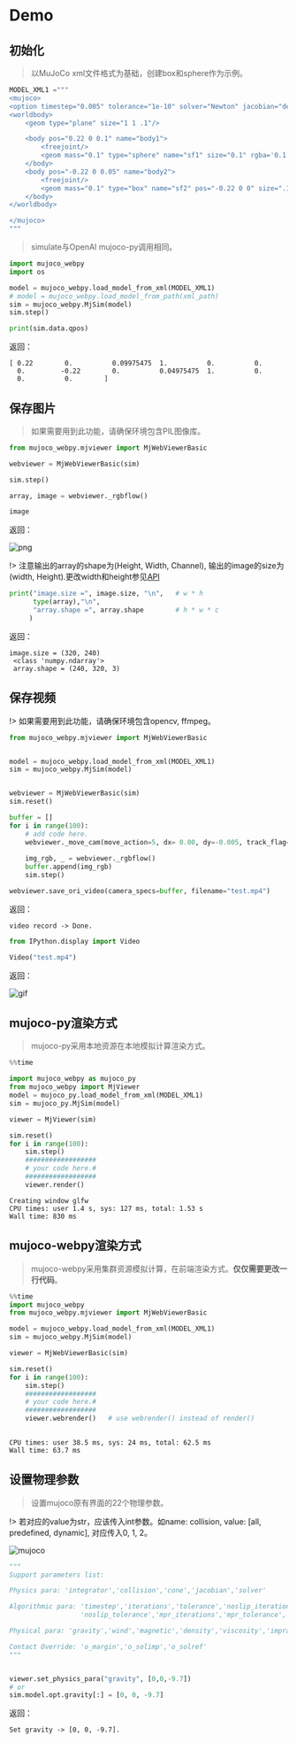 # Demo



## 初始化

> 以MuJoCo xml文件格式为基础，创建box和sphere作为示例。

```python
MODEL_XML1 ="""
<mujoco>
<option timestep="0.005" tolerance="1e-10" solver="Newton" jacobian="dense" cone="pyramidal"/>
<worldbody>
    <geom type="plane" size="1 1 .1"/>

    <body pos="0.22 0 0.1" name="body1">
        <freejoint/>
        <geom mass="0.1" type="sphere" name="sf1" size="0.1" rgba='0.1 0.8 0.8 1'/>
    </body>
    <body pos="-0.22 0 0.05" name="body2">
        <freejoint/>
        <geom mass="0.1" type="box" name="sf2" pos="-0.22 0 0" size=".1 .2 0.05" rgba='1 1 0 1' />
    </body>
</worldbody>

</mujoco>
"""
```

> simulate与OpenAI mujoco-py调用相同。

```python
import mujoco_webpy 
import os

model = mujoco_webpy.load_model_from_xml(MODEL_XML1)
# model = mujoco_webpy.load_model_from_path(xml_path)
sim = mujoco_webpy.MjSim(model)
sim.step()

print(sim.data.qpos)
```

返回：

    [ 0.22        0.          0.09975475  1.          0.          0.
      0.         -0.22        0.          0.04975475  1.          0.
      0.          0.        ]


## 保存图片

> 如果需要用到此功能，请确保环境包含PIL图像库。

```python
from mujoco_webpy.mjviewer import MjWebViewerBasic

webviewer = MjWebViewerBasic(sim)

sim.step()

array, image = webviewer._rgbflow()

image
```
返回：



![png](images/output_5_0.png)


!> 注意输出的array的shape为(Height, Width, Channel), 输出的image的size为(width, Height).更改width和height参见[API](document/api/api_01.md)

```python
print("image.size =", image.size, "\n",   # w * h
      type(array),"\n", 
      "array.shape =", array.shape        # h * w * c
     )
```
返回：

    image.size = (320, 240) 
     <class 'numpy.ndarray'> 
     array.shape = (240, 320, 3)


## 保存视频

!> 如果需要用到此功能，请确保环境包含opencv, ffmpeg。

```python
from mujoco_webpy.mjviewer import MjWebViewerBasic


model = mujoco_webpy.load_model_from_xml(MODEL_XML1)
sim = mujoco_webpy.MjSim(model)


webviewer = MjWebViewerBasic(sim)
sim.reset()

buffer = []
for i in range(100):
    # add code here.
    webviewer._move_cam(move_action=5, dx= 0.00, dy=-0.005, track_flag=1, track_id=2)
    
    img_rgb, _ = webviewer._rgbflow()
    buffer.append(img_rgb)
    sim.step()

webviewer.save_ori_video(camera_specs=buffer, filename="test.mp4")
```
返回：

    video record -> Done.



```python
from IPython.display import Video

Video("test.mp4")
```
返回：

<!-- <video width="320" height="240" controls="controls"> 
  <source src="images/openaitest.mp4" type="video/mp4" >
</video>
 -->


![gif](images/move1.gif "segment")

## mujoco-py渲染方式

> mujoco-py采用本地资源在本地模拟计算渲染方式。

```python
%%time

import mujoco_webpy as mujoco_py
from mujoco_webpy import MjViewer
model = mujoco_py.load_model_from_xml(MODEL_XML1)
sim = mujoco_py.MjSim(model)

viewer = MjViewer(sim)

sim.reset()
for i in range(100):
    sim.step()    
    ##################
    # your code here.#
    ##################
    viewer.render()
```

    Creating window glfw
    CPU times: user 1.4 s, sys: 127 ms, total: 1.53 s
    Wall time: 830 ms


## mujoco-webpy渲染方式

> mujoco-webpy采用集群资源模拟计算，在前端渲染方式。**仅仅需要更改一行代码**。

```python
%%time
import mujoco_webpy
from mujoco_webpy.mjviewer import MjWebViewerBasic

model = mujoco_webpy.load_model_from_xml(MODEL_XML1)
sim = mujoco_webpy.MjSim(model)

viewer = MjWebViewerBasic(sim)

sim.reset()
for i in range(100):
    sim.step()
    ##################
    # your code here.#
    ##################
    viewer.webrender()   # use webrender() instead of render()
    

```

    CPU times: user 38.5 ms, sys: 24 ms, total: 62.5 ms
    Wall time: 63.7 ms


## 设置物理参数

> 设置mujoco原有界面的22个物理参数。

!> 若对应的value为str，应该传入int参数。如name: collision, value: [all, predefined, dynamic], 对应传入0, 1, 2。

![mujoco](images/mujoco_param.png)

```python
"""
Support parameters list:

Physics para: 'integrator','collision','cone','jacobian','solver'

Algorithmic para: 'timestep','iterations','tolerance','noslip_iterations',
                  'noslip_tolerance','mpr_iterations','mpr_tolerance','apirate'

Physical para: 'gravity','wind','magnetic','density','viscosity','impratio'

Contact Override: 'o_margin','o_solimp','o_solref'
"""


viewer.set_physics_para("gravity", [0,0,-9.7])
# or
sim.model.opt.gravity[:] = [0, 0, -9.7]
```
返回：

    Set gravity -> [0, 0, -9.7]. 

